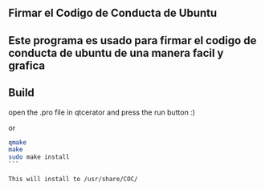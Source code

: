 ## Firmar el Codigo de Conducta de Ubuntu 
## Este programa es usado para firmar el codigo de conducta de ubuntu de una manera facil y grafica
## Build 
open the .pro file in qtcerator and press the run button :) 


or 

````bash
qmake 
make
sudo make install 
```

This will install to /usr/share/COC/

